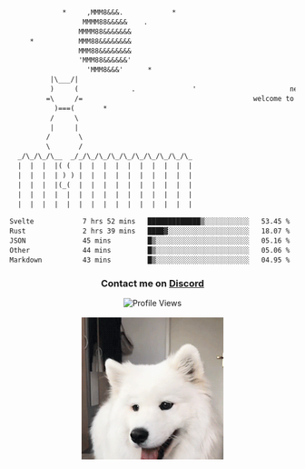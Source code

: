 ```txt
             *     ,MMM8&&&.            *
                  MMMM88&&&&&    .
                 MMMM88&&&&&&&
     *           MMM88&&&&&&&&
                 MMM88&&&&&&&&
                 'MMM88&&&&&&'
                   'MMM8&&&'      *
          |\___/|
          )     (             .              '                       newty.dev
         =\     /=                                          welcome to my github page (:
           )===(       *
          /     \
          |     |
         /       \
         \       /
  _/\_/\_/\__  _/_/\_/\_/\_/\_/\_/\_/\_/\_/\_
  |  |  |  |( (  |  |  |  |  |  |  |  |  |  |
  |  |  |  | ) ) |  |  |  |  |  |  |  |  |  |
  |  |  |  |(_(  |  |  |  |  |  |  |  |  |  |
  |  |  |  |  |  |  |  |  |  |  |  |  |  |  |
  |  |  |  |  |  |  |  |  |  |  |  |  |  |  |
```

<!--START_SECTION:waka-->

```txt
Svelte            7 hrs 52 mins   █████████████▒░░░░░░░░░░░   53.45 %
Rust              2 hrs 39 mins   ████▓░░░░░░░░░░░░░░░░░░░░   18.07 %
JSON              45 mins         █▒░░░░░░░░░░░░░░░░░░░░░░░   05.16 %
Other             44 mins         █▒░░░░░░░░░░░░░░░░░░░░░░░   05.06 %
Markdown          43 mins         █▒░░░░░░░░░░░░░░░░░░░░░░░   04.95 %
```

<!--END_SECTION:waka-->

<div align="center">
    <h3>Contact me on <a href="https://discord.gg/brEhN5Y7YK">Discord</a></h3>
    <img src="https://komarev.com/ghpvc/?username=newtykins&style=for-the-badge&color=b28dff" alt="Profile Views">
    <br/><br/>
    <img src="dog.gif" height="250">
</div>

